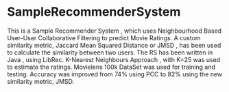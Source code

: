 # SampleRecommenderSystem
This is a Sample Recommender System , which uses Neighbourhood Based User-User Collaborative Filtering to predict Movie Ratings. A custom similarity metric, Jaccard Mean Squared Distance or JMSD , has been used to calculate the similarity between two users. The RS has been written in Java , using  LibRec. K-Nearest Neighbours Approach , with K=25 was used to estimate the ratings. Movielens 100k DataSet was used for training and testing. Accuracy was improved from 74% using PCC to 82% using the new similarity metric, JMSD.
